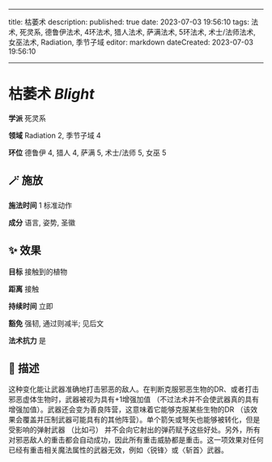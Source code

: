 
---
title: 枯萎术
description: 
published: true
date: 2023-07-03 19:56:10
tags: 法术, 死灵系, 德鲁伊法术, 4环法术, 猎人法术, 萨满法术, 5环法术, 术士/法师法术, 女巫法术, Radiation, 季节子域
editor: markdown
dateCreated: 2023-07-03 19:56:10

---

# **枯萎术** *Blight*

**学派** 死灵系 

**领域** Radiation 2, 季节子域 4

**环位** 德鲁伊 4, 猎人 4, 萨满 5, 术士/法师 5, 女巫 5

## 🪄 施放

**施法时间** 1 标准动作

**成分** 语言, 姿势, 圣徽

## ✨ 效果 

**目标** 接触到的植物 

**距离** 接触  

**持续时间** 立即 

**豁免** 强韧, 通过则减半; 见后文

**法术抗力** 是

## 📖 描述

这种变化能让武器准确地打击邪恶的敌人。在判断克服邪恶生物的DR、或者打击邪恶虚体生物时，武器被视为具有+1增强加值 （不过法术并不会使武器真的具有增强加值）。武器还会变为善良阵营，这意味着它能够克服某些生物的DR （该效果会覆盖并压制武器可能具有的其他阵营）。单个箭矢或弩矢也能够被转化，但是受影响的弹射武器 （比如弓） 并不会向它射出的弹药赋予这些好处。另外，所有对邪恶敌人的重击都会自动成功，因此所有重击威胁都是重击。这一项效果对任何已经有重击相关魔法属性的武器无效，例如〈锐锋〉或〈斩首〉武器。
    